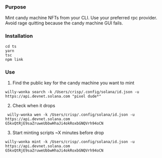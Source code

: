 ### Purpose

Mint candy machine NFTs from your CLI. Use your preferred rpc provider. Avoid rage quitting because the candy machine GUI fails.

### Installation

```shell
cd ts
yarn
tsc
npm link
```

### Use
1) Find the public key for the candy machine you want to mint
```shell
willy-wonka search -k /Users/crisp/.config/solana/id.json -u https://api.devnet.solana.com "pixel dude*"
```
2) Check when it drops
```shell
 willy-wonka wen -k /Users/crisp/.config/solana/id.json -u https://api.devnet.solana.com G5kxQtRjE9saZruweUbbwHhaJi4okRoxbGNQVrh94oCN
```
3) Start minting scripts ~X minutes before drop
```shell
willy-wonka mint -k /Users/crisp/.config/solana/id.json -u https://api.devnet.solana.com G5kxQtRjE9saZruweUbbwHhaJi4okRoxbGNQVrh94oCN
```
